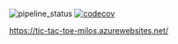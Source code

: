 ![pipeline_status](https://dev.azure.com/milosbrugi/Curio/_apis/build/status/brugi82.tic-tac-toe?branchName=master)
[![codecov](https://codecov.io/gh/brugi82/tic-tac-toe/branch/master/graph/badge.svg)](https://codecov.io/gh/brugi82/tic-tac-toe)

https://tic-tac-toe-milos.azurewebsites.net/